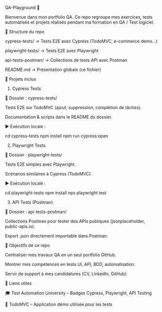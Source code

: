 QA-Playground 🧪

Bienvenue dans mon portfolio QA.
Ce repo regroupe mes exercices, tests automatisés et projets réalisés pendant ma formation en QA / Test logiciel.

📂 Structure du repo

cypress-tests/ → Tests E2E avec Cypress (TodoMVC, e-commerce demo…)

playwright-tests/ → Tests E2E avec Playwright

api-tests-postman/ → Collections de tests API avec Postman

README.md → Présentation globale (ce fichier)

🚀 Projets inclus
1. Cypress Tests

📌 Dossier : cypress-tests/

Tests E2E sur TodoMVC (ajout, suppression, complétion de tâches).

Documentation & scripts dans le README du dossier.

▶️ Exécution locale :

cd cypress-tests
npm install
npm run cypress:open

2. Playwright Tests

📌 Dossier : playwright-tests/

Tests E2E simples avec Playwright.

Scénarios similaires à Cypress (TodoMVC).

▶️ Exécution locale :

cd playwright-tests
npm install
npx playwright test

3. API Tests (Postman)

📌 Dossier : api-tests-postman/

Collections Postman pour tester des APIs publiques (jsonplaceholder, public-apis.io).

Export .json directement importable dans Postman.

🏅 Objectifs de ce repo

Centraliser mes travaux QA en un seul portfolio GitHub.

Montrer mes compétences en tests UI, API, BDD, automatisation.

Servir de support à mes candidatures (CV, LinkedIn, GitHub).

🔗 Liens utiles

🎓 Test Automation University
 – Badges Cypress, Playwright, API Testing

📝 TodoMVC
 – Application démo utilisée pour les tests

